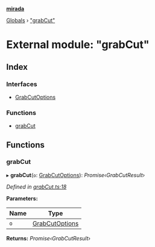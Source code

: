 **[mirada](../README.md)**

[Globals](../README.md) › ["grabCut"](_grabcut_.md)

# External module: "grabCut"

## Index

### Interfaces

* [GrabCutOptions](../interfaces/_grabcut_.grabcutoptions.md)

### Functions

* [grabCut](_grabcut_.md#grabcut)

## Functions

###  grabCut

▸ **grabCut**(`o`: [GrabCutOptions](../interfaces/_grabcut_.grabcutoptions.md)): *Promise‹GrabCutResult›*

*Defined in [grabCut.ts:18](https://github.com/cancerberoSgx/mirada/blob/0ec64a4/mirada/src/grabCut.ts#L18)*

**Parameters:**

Name | Type |
------ | ------ |
`o` | [GrabCutOptions](../interfaces/_grabcut_.grabcutoptions.md) |

**Returns:** *Promise‹GrabCutResult›*